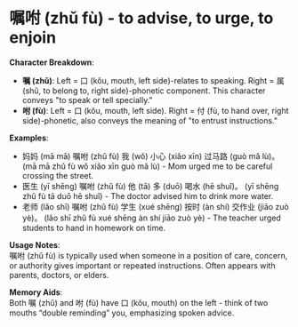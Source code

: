 # **嘱咐 (zhǔ fù) - to advise, to urge, to enjoin**

**Character Breakdown**:  
- **嘱 (zhǔ)**: Left = 口 (kǒu, mouth, left side)-relates to speaking. Right = 属 (shǔ, to belong to, right side)-phonetic component. This character conveys "to speak or tell specially."  
- **咐 (fù)**: Left = 口 (kǒu, mouth, left side). Right = 付 (fù, to hand over, right side)-phonetic, also conveys the meaning of "to entrust instructions."

**Examples**:  
- 妈妈 (mā mā) 嘱咐 (zhǔ fù) 我 (wǒ) 小心 (xiǎo xīn) 过马路 (guò mǎ lù)。 (mā mā zhǔ fù wǒ xiǎo xīn guò mǎ lù) - Mom urged me to be careful crossing the street.  
- 医生 (yī shēng) 嘱咐 (zhǔ fù) 他 (tā) 多 (duō) 喝水 (hē shuǐ)。 (yī shēng zhǔ fù tā duō hē shuǐ) - The doctor advised him to drink more water.  
- 老师 (lǎo shī) 嘱咐 (zhǔ fù) 学生 (xué shēng) 按时 (àn shí) 交作业 (jiāo zuò yè)。 (lǎo shī zhǔ fù xué shēng àn shí jiāo zuò yè) - The teacher urged students to hand in homework on time.

**Usage Notes**:  
嘱咐 (zhǔ fù) is typically used when someone in a position of care, concern, or authority gives important or repeated instructions. Often appears with parents, doctors, or elders.

**Memory Aids**:  
Both 嘱 (zhǔ) and 咐 (fù) have 口 (kǒu, mouth) on the left - think of two mouths “double reminding” you, emphasizing spoken advice.